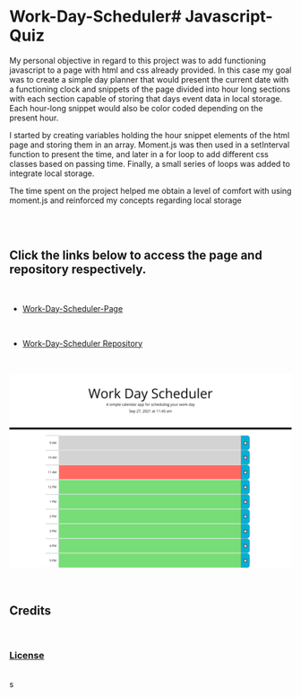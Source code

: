 # Work-Day-Scheduler# Javascript-Quiz


<p> My personal objective in regard to this project was to add functioning javascript to a page with html and css already provided. In this case my goal was to create a simple day planner that would present the current date with a functioning clock and snippets of the page divided into hour long sections with each section capable of storing that days event data in local storage. Each hour-long snippet would also be color coded depending on the present hour.
</p>

<p>
I started by creating variables holding the hour snippet elements of the html page and storing them in an array. Moment.js was then used in a setInterval function to present the time, and later in a for loop to add different css classes based on passing time. Finally, a small series of loops was added to integrate local storage.

<p>
 The time spent on the project helped me obtain a level of comfort with using moment.js and reinforced my concepts regarding local storage
</p>

<br>
<br>

## Click the links below to access the page and repository respectively.
<br>

 - [Work-Day-Scheduler-Page](https://andis90.github.io/Work-Day-Scheduler/)
<br>

- [Work-Day-Scheduler Repository](https://github.com/AndiS90/Work-Day-Scheduler/)
<br>

![Screenshot](./assets/images/screenshot.png)

<br>

## **Credits**
 
<br>

### [License](./assets/License.txt)

<br>
s
